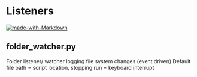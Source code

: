 # Listeners

[![made-with-Markdown](https://img.shields.io/badge/Made%20with-Python_3.7-1f425f.svg)](http://commonmark.org)

## folder_watcher.py

Folder listener/ watcher logging file system changes (event driven)
Default file path = script location, stopping run = keyboard interrupt
